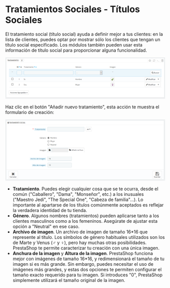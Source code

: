 # Tratamientos Sociales - Títulos Sociales

El tratamiento social \(título social\) ayuda a definir mejor a tus clientes: en la lista de clientes, puedes optar por mostrar sólo los clientes que tengan un título social especificado. Los módulos también pueden usar esta información de título social para proporcionar alguna funcionalidad.

![](../../../../.gitbook/assets/54265446.png)

Haz clic en el botón "Añadir nuevo tratamiento", esta acción te muestra el formulario de creación:

![](../../../../.gitbook/assets/54265450.png)

* **Tratamiento**. Puedes elegir cualquier cosa que se te ocurra, desde el común \("Caballero", "Dama", "Monseñor", etc.\) a los inusuales \("Maestro Jedi", "The Special One", "Cabeza de familia"...\). Lo importante al apartarse de los títulos comúnmente aceptados es reflejar la verdadera identidad de tu tienda.
* **Género**. Algunos nombres \(tratamientos\) pueden aplicarse tanto a los clientes masculinos como a los femeninos. Asegúrate de ajustar esta opción a "Neutral" en ese caso.
* **Archivo de imagen**. Un archivo de imagen de tamaño 16\*16 que represente al título. Los símbolos de género habituales utilizados son los de Marte y Venus \(♂ y ♀\), pero hay muchas otras posibilidades. PrestaShop te permite caracterizar tu creación con una única imagen.
* **Anchura de la imagen** y **Altura de la imagen**. PrestaShop funciona mejor con imágenes de tamaño 16\*16, y redimensionará el tamaño de tu imagen si es más grande. Sin embargo, puedes necesitar el uso de imágenes más grandes, y estas dos opciones te permiten configurar el tamaño exacto requerido para tu imagen. Si introduces "0", PrestaShop simplemente utilizará el tamaño original de la imagen.

